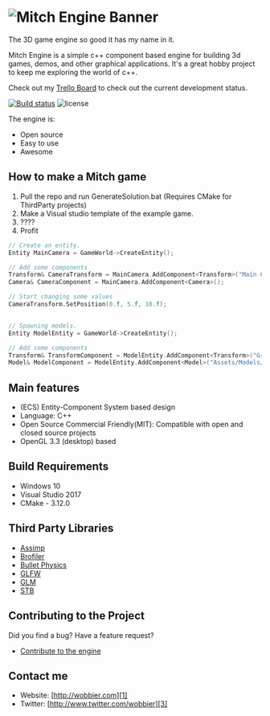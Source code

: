 ![Mitch Engine Banner](https://raw.githubusercontent.com/wobbier/MitchEngine/master/Docs/GitHub/me_banner.png)
======
The 3D game engine so good it has my name in it.

Mitch Engine is a simple c++ component based engine for building 3d games, demos, and other graphical applications.
It's a great hobby project to keep me exploring the world of c++.

Check out my [Trello Board][4] to check out the current development status.

[![Build status](https://ci.appveyor.com/api/projects/status/7x55po7se0siesdn?svg=true)](https://ci.appveyor.com/project/wobbier/mitchengine)
![license](https://img.shields.io/github/license/wobbier/mitchengine.svg)

The engine is:

  * Open source
  * Easy to use
  * Awesome

How to make a Mitch game
-----------------------

1. Pull the repo and run GenerateSolution.bat (Requires CMake for ThirdParty projects)
2. Make a Visual studio template of the example game.
3. ????
4. Profit

```cpp
// Create an entity.
Entity MainCamera = GameWorld->CreateEntity();

// Add some components
Transform& CameraTransform = MainCamera.AddComponent<Transform>("Main Camera");
Camera& CameraComponent = MainCamera.AddComponent<Camera>();

// Start changing some values
CameraTransform.SetPosition(0.f, 5.f, 10.f);


// Spawning models.
Entity ModelEntity = GameWorld->CreateEntity();

// Add some components
Transform& TransformComponent = ModelEntity.AddComponent<Transform>("Ground Model");
Model& ModelComponent = ModelEntity.AddComponent<Model>("Assets/Models/ground.fbx", "Assets/Shaders/Albedo");
```

Main features
-------------
   * (ECS) Entity-Component System based design
   * Language: C++
   * Open Source Commercial Friendly(MIT): Compatible with open and closed source projects
   * OpenGL 3.3 (desktop) based

Build Requirements
------------------

* Windows 10
* Visual Studio 2017
* CMake - 3.12.0

Third Party Libraries
--------------------------------

  * [Assimp][5]
  * [Brofiler][6]
  * [Bullet Physics][7]
  * [GLFW][8]
  * [GLM][9]
  * [STB][10]

Contributing to the Project
--------------------------------

Did you find a bug? Have a feature request?

  * [Contribute to the engine][2]

Contact me
----------

   * Website: [http://wobbier.com][1]
   * Twitter: [http://www.twitter.com/wobbier][3]

[1]: http://www.wobbier.com "My Portfolio"
[2]: https://github.com/wobbier/MitchEngine/issues "GitHub Issues"
[3]: http://www.twitter.com/wobbier "Twitter"
[4]: https://trello.com/b/QpR06bQl/mitchengine-status "Trello Board"
[5]: https://github.com/assimp/assimp "Assimp"
[6]: https://github.com/bombomby/brofiler "Brofiler"
[7]: https://github.com/bulletphysics/bullet3 "Bullet3D"
[8]: https://github.com/glfw/glfw "GLFW"
[9]: https://github.com/g-truc/glm "GLM"
[10]: https://github.com/nothings/stb "STB Image"
